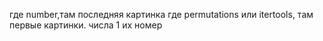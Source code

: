 где number,там последняя картинка
где permutations или itertools, там первые картинки.
числа 1 их номер
